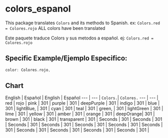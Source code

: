 # colors_espanol

This package translates ```Colors``` and its methods to Spanish.
ex: ```Colors.red = Colores.rojo```
ALL colors have been translated


Este paquete traduce Colors y sus metodos a español.
ej: ```Colors.red = Colores.rojo```

## Specific Example/Ejemplo Especifico:

```dart 
color: Colores.rojo,
```

## Chart
English | Español        |        English | Español
--- | --- | 
```Colors.```| ```Colores.``` 
--- | --- | 
red | rojo | 
pink | 301 | 
purple | 301 | 
deepPurple | 301 | 
indigo | 301 | 
blue | 301 | 
lightBlue, | 301 | 
cyan | 301 | 
teal | 301 | 
green, | 301 | 
lightGreen | 301 | 
lime | 301 | 
yellow | 301 | 
amber | 301 | 
orange | 301 | 
deepOrange| 301 | 
brown | 301 | 
black | 301 | 
transparent | 301 | 
Seconds | 301 | 
Seconds | 301 | 
Seconds | 301 | 
Seconds | 301 | 
Seconds | 301 | 
Seconds | 301 | 
Seconds | 301 | 
Seconds | 301 | 
Seconds | 301 | 
Seconds | 301 | 
Seconds | 301 | 



<!-- - [Lab: Write your first Flutter app](https://flutter.dev/docs/get-started/codelab) -->


